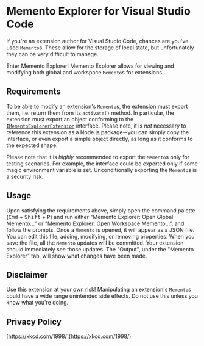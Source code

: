 # Memento Explorer for Visual Studio Code

If you're an extension author for Visual Studio Code, chances are you've used `Memento`s. These allow for the storage of local state, but unfortunately they can be very difficult to manage.

Enter Memento Explorer! Memento Explorer allows for viewing and modifying both global and workspace `Memento`s for extensions.

## Requirements

To be able to modify an extension's `Memento`s, the extension must export them, i.e. return them from its `activate()` method. In particular, the extension must export an object conforming to the [`IMementoExplorerExtension`](https://github.com/bwateratmsft/memento-explorer/blob/main/src/IMementoExplorerExtension.ts) interface. Please note, it is _not_ necessary to reference this extension as a Node.js package--you can simply copy the interface, or even export a simple object directly, as long as it conforms to the expected shape.

Please note that it is _highly_ recommended to export the `Memento`s only for testing scenarios. For example, the interface could be exported only if some magic environment variable is set. Unconditionally exporting the `Memento`s is a security risk.

## Usage

Upon satisfying the requirements above, simply open the command palette (<kbd>Cmd</kbd> + <kbd>Shift</kbd> + <kbd>P</kbd>) and run either "Memento Explorer: Open Global Memento..." or "Memento Explorer: Open Workspace Memento...", and follow the prompts. Once a `Memento` is opened, it will appear as a JSON file. You can edit this file, adding, modifying, or removing properties. When you save the file, all the `Memento` updates will be committed. Your extension should immediately see those updates. The "Output", under the "Memento Explorer" tab, will show what changes have been made.

## Disclaimer

Use this extension at your own risk! Manipulating an extension's `Memento`s could have a wide range unintended side effects. Do not use this unless you know what you're doing.

## Privacy Policy

[https://xkcd.com/1998/](https://xkcd.com/1998/)

